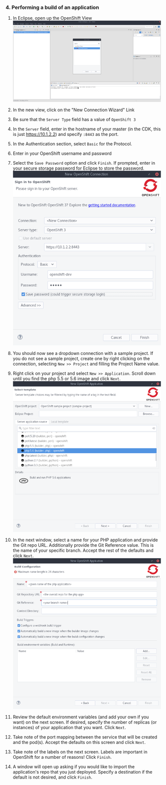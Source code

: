 ### 4. Performing a build of an application
1. In Eclipse, open up the OpenShift View
![Image](4_1.png)

2. In the new view, click on the "New Connection Wizard" Link

3. Be sure that the `Server Type` field has a value of `OpenShift 3`

4. In the `Server` field, enter in the hostname of your master (in the CDK, this is just https://10.1.2.2) and specify `:8443` as the port.

4. In the Authentication section, select `Basic` for the Protocol.

5. Enter in your OpenShift username and password

6. Select the `Save Password` option and click `Finish`. If prompted, enter in your secure storage password for Eclipse to store the password.
![Image](4_2.png)

7. You should now see a dropdown connection with a sample project. If you do not see a sample project, create one by right clicking on the connection, selecting `New >> Project` and filling the Project Name value.

8. Right click on your project and select `New >> Application`. Scroll down until you find the php 5.5 or 5.6 image and click `Next`.
![Image](4_3.png)

9. In the next window, select a name for your PHP application and provide the Git repo URL. Additionally provide the Git Reference value. This is the name of your specific branch. Accept the rest of the defaults and click `Next`.
![Image](4_4.png)

10. Review the default environment variables (and add your own if you want) on the next screen. If desired, specify the number of replicas (or instances) of your application that you want. Click `Next`.

11. Take note of the port mapping between the service that will be created and the pod(s). Accept the defaults on this screen and click `Next`.

12. Take note of the labels on the next screen. Labels are important in OpenShift for a number of reasons! Click `Finish`.

13. A window will open up asking if you would like to import the application's repo that you just deployed. Specify a destination if the default is not desired, and click `Finish`.
